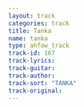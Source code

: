 ```yaml
---
layout: track
categories: track
title: Tanka
name: tanka
type: ahfow_track
track-id: 167
track-lyrics: 
track-guitar: 
track-author: 
track-sort: "TANKA"
track-original: 
---
```

